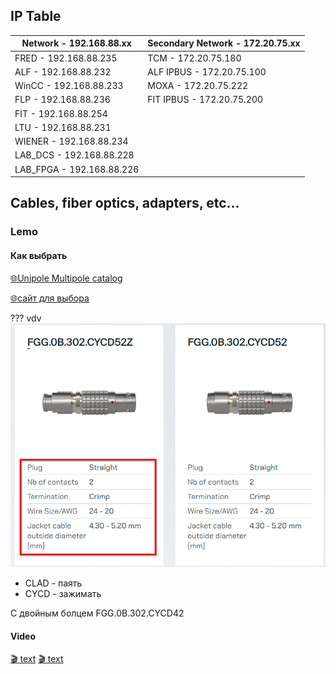 ## IP Table 


| **Network - 192.168.88.xx** | **Secondary Network - 172.20.75.xx** |
|---------------------|----------------------|
| FRED - 192.168.88.235 | TCM - 172.20.75.180 |
| ALF - 192.168.88.232 | ALF IPBUS - 172.20.75.100 |
| WinCC - 192.168.88.233 | MOXA - 172.20.75.222 |
| FLP - 192.168.88.236 | FIT IPBUS - 172.20.75.200 |
| FIT - 192.168.88.254 |  |
| LTU - 192.168.88.231 |  |
| WIENER - 192.168.88.234 |  |
| LAB_DCS - 192.168.88.228 |  |
| LAB_FPGA - 192.168.88.226 |  |




## Cables, fiber optics, adapters, etc...


### Lemo 
#### Как выбрать 
[🌐Unipole Multipole catalog](https://web.lemo.com/img/resources/catalog/ROW/UK_English/unipole_multipole.pdf)



[🌐сайт для выбора](https://www.lemo.com/int_en/solutions/originals/b-indoor-keyed/fgg-0b-302-cycd42.html)

??? vdv
    ![alt text](IMG/image.png)



- CLAD - паять 
- CYCD - зажимать 

С двойным болцем FGG.0B.302.CYCD42

#### Video
[🎬 text](https://www.youtube.com/watch?v=njMTpyLn8PI)
[🎬 text](https://www.youtube.com/watch?v=o9aLQjGjXig)